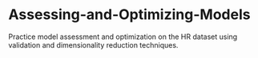 # Assessing-and-Optimizing-Models
Practice model assessment and optimization on the HR dataset using validation and dimensionality reduction techniques.
